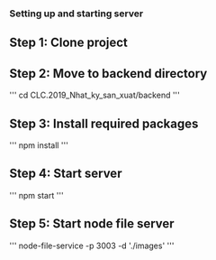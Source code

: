 ### Setting up and starting server
## Step 1: Clone project
## Step 2: Move to backend directory
'''
cd CLC.2019_Nhat_ky_san_xuat/backend
'''
## Step 3: Install required packages
'''
npm install
'''
## Step 4: Start server
'''
npm start
'''
## Step 5: Start node file server
'''
node-file-service -p 3003 -d './images'
'''

